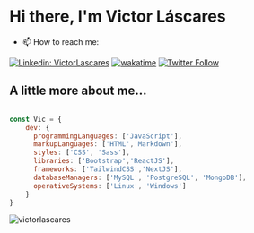 # Hi there, I'm Victor Láscares

- 📫 How to reach me:

[![Linkedin: VictorLascares](https://img.shields.io/badge/-VictorLascares-blue?style=for-the-badge&logo=Linkedin&logoColor=white&link=https://www.linkedin.com/in/victorLascares/)](https://www.linkedin.com/in/victorLascares/)
[![wakatime](https://wakatime.com/badge/user/de099a76-b5bc-4344-94d3-971ed90aa834.svg?style=for-the-badge)](https://wakatime.com/@de099a76-b5bc-4344-94d3-971ed90aa834)
[![Twitter Follow](https://img.shields.io/twitter/follow/victor_lascares?style=for-the-badge)](https://twitter.com/victor_lascares)

## A little more about me...

```javascript

const Vic = {
    dev: {
      programmingLanguages: ['JavaScript'],
      markupLanguages: ['HTML','Markdown'],
      styles: ['CSS', 'Sass'],
      libraries: ['Bootstrap','ReactJS'],
      frameworks: ['TailwindCSS','NextJS'],
      databaseManagers: ['MySQL', 'PostgreSQL', 'MongoDB'],
      operativeSystems: ['Linux', 'Windows']
    }
}

```
<p><img align="center" src="https://github-readme-stats.vercel.app/api/top-langs?username=VictorLascares&show_icons=true&theme=gruvbox&locale=en&layout=compact" alt="victorlascares" /></p>
